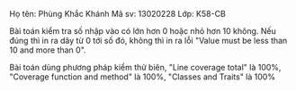 ﻿Họ tên: Phùng Khắc Khánh
Mã sv: 13020228
Lớp: K58-CB


Bài toán kiểm tra số nhập vào có lớn hơn 0 hoặc nhỏ hơn 10 không.
Nếu đúng thì in ra dãy từ 0 tới số đó, không thì in ra lỗi "Value must be less than 10 and more than 0".

Bài toán dùng phương pháp kiểm thử biên, "Line coverage total" là 100%, "Coverage function and method" là 100%, "Classes and Traits" là 100%
